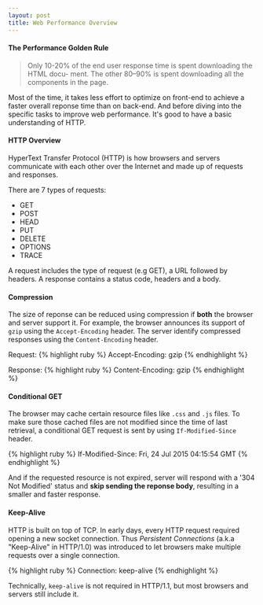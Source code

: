 ```yaml
---
layout: post
title: Web Performance Overview
---
```


#### The Performance Golden Rule
> Only 10-20% of the end user response time is spent downloading the HTML docu- ment. The other 80–90% is spent downloading all the components in the page.

Most of the time, it takes less effort to optimize on front-end to achieve a faster overall reponse time than on back-end. And before diving into the specific tasks to improve web performance. It's good to have a basic understanding of HTTP.

#### HTTP Overview
HyperText Transfer Protocol (HTTP) is how browsers and servers communicate with each other over the Internet and made up of requests and responses.

There are 7 types of requests:

- GET
- POST
- HEAD
- PUT
- DELETE
- OPTIONS
- TRACE

A request includes the type of request (e.g GET), a URL followed by headers. A response contains a status code, headers and a body.

#### Compression
The size of reponse can be reduced using compression if **both** the browser and server support it. For example, the browser announces its support of `gzip` using the `Accept-Encoding` header. The server identify compressed responses using the `Content-Encoding` header.

Request:
{% highlight ruby %}
  Accept-Encoding: gzip
{% endhighlight %}

Response:
{% highlight ruby %}
  Content-Encoding: gzip
{% endhighlight %}

#### Conditional GET
The browser may cache certain resource files like `.css` and `.js` files. To make sure those cached files are not modified since the time of last retrieval, a conditional GET request is sent by using `If-Modified-Since` header.

{% highlight ruby %}
  If-Modified-Since: Fri, 24 Jul 2015 04:15:54 GMT
{% endhighlight %}

And if the requested resource is not expired, server will respond with a '304 Not Modified' status and **skip sending the reponse body**, resulting in a smaller and faster response.

#### Keep-Alive
HTTP is built on top of TCP. In early days, every HTTP request required opening a new socket connection. Thus *Persistent Connections* (a.k.a "Keep-Alive" in HTTP/1.0) was introduced to let browsers make multiple requests over a single connection.

{% highlight ruby %}
  Connection: keep-alive
{% endhighlight %}

Technically, `keep-alive` is not required in HTTP/1.1, but most browsers and servers still include it.



